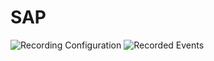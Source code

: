 # SAP
![Recording Configuration](https://raw.githubusercontent.com/ibm-rtvs/sap/blob/master/images/recording-config.png)
![Recorded Events](https://raw.githubusercontent.com/ibm-rtvs/sap/blob/master/images/recording-studio-events.png)
